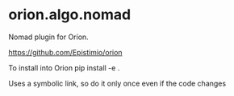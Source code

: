 # orion.algo.nomad
Nomad plugin for Oríon. 

https://github.com/Epistimio/orion

To install into Orion
pip install -e .

Uses a symbolic link, so do it only once even if the code changes 

